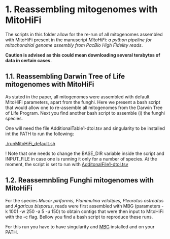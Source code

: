 # 1. Reassembling mitogenomes with MitoHiFi
The scripts in this folder allow for the re-run of all mitogenomes assembled with MitoHiFi present in the manuscript _MitoHiFi: a python pipeline for mitochondrial genome assembly from PacBio High Fidelity reads_.

**Caution is advised as this could mean downloading several terabytes of data in certain cases.**

## 1.1. Reassembling Darwin Tree of Life mitogenomes with MitoHiFi

As stated in the paper, all mitogenomes were assembled with default MitoHiFi parameters, apart from the funghi. Here we present a bash script that would allow one to re-assemble all mitogenomes from the Darwin Tree of Life Program. Next you find another bash script to assemble (i) the funghi species. 

One will need the file AdditionalTable1-dtol.tsv and singularity to be installed int the PATH to run the following:


[./runMitoHiFi_default.sh](runMitoHiFi_default.sh)


! Note that one needs to change the BASE_DIR variable inside the script and INPUT_FILE in case one is running it only for a number of species. At the moment, the script is set to run with [AdditonalFile1-dtol.tsv](AdditonalFile1-dtol.tsv)

## 1.2. Reassemnbling Funghi mitogenomes with MitoHiFi

For the species _Mucor piriformis, Flammulina velutipes, Pleurotus ostreatus_ and _Agaricus bisporus_, reads were first assembled with MBG (parameters  -k 1001 -w 250 -a 5 -u 150) to obtain contigs that were then input to MitoHiFi with the -c flag. Bellow you find a bash script to reproduce these runs.

For this run you have to have singularity and [MBG](https://github.com/maickrau/MBG) installed and on your PATH.




